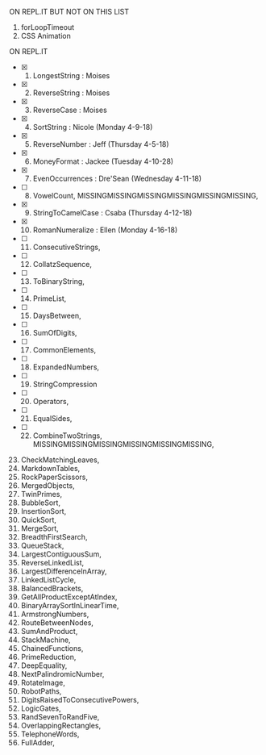 ON REPL.IT BUT NOT ON THIS LIST
1. forLoopTimeout
2. CSS Animation

ON REPL.IT
* [x] 1. LongestString : Moises
* [x] 2. ReverseString : Moises
* [x] 3. ReverseCase : Moises
* [x] 4. SortString : Nicole (Monday 4-9-18)
* [x] 5. ReverseNumber : Jeff (Thursday 4-5-18)
* [x] 6. MoneyFormat : Jackee (Tuesday 4-10-28)
* [x] 7. EvenOccurrences : Dre'Sean (Wednesday 4-11-18)
* [ ] 8. VowelCount, MISSINGMISSINGMISSINGMISSINGMISSINGMISSING,
* [x] 9. StringToCamelCase : Csaba (Thursday 4-12-18)
* [x] 10. RomanNumeralize : Ellen (Monday 4-16-18)
* [ ] 11. ConsecutiveStrings,
* [ ] 12. CollatzSequence,
* [ ] 13. ToBinaryString,
* [ ] 14. PrimeList,
* [ ] 15. DaysBetween,
* [ ] 16. SumOfDigits,
* [ ] 17. CommonElements,
* [ ] 18. ExpandedNumbers,
* [ ] 19. StringCompression
* [ ] 20. Operators,
* [ ] 21. EqualSides,
* [ ] 22. CombineTwoStrings, MISSINGMISSINGMISSINGMISSINGMISSINGMISSING,
23. CheckMatchingLeaves,
24. MarkdownTables,
25. RockPaperScissors,
26. MergedObjects,
27. TwinPrimes,
28. BubbleSort,
29. InsertionSort,
30. QuickSort,
31. MergeSort,
32. BreadthFirstSearch,
33. QueueStack,
34. LargestContiguousSum,
35. ReverseLinkedList,
36. LargestDifferenceInArray,
37. LinkedListCycle,
38. BalancedBrackets,
39. GetAllProductExceptAtIndex,
40. BinaryArraySortInLinearTime,
41. ArmstrongNumbers,
42. RouteBetweenNodes,
43. SumAndProduct,
44. StackMachine,
45. ChainedFunctions,
46. PrimeReduction,
47. DeepEquality,
48. NextPalindromicNumber,
49. RotateImage,
50. RobotPaths,
51. DigitsRaisedToConsecutivePowers,
52. LogicGates,
53. RandSevenToRandFive,
54. OverlappingRectangles,
55. TelephoneWords,
56. FullAdder,
